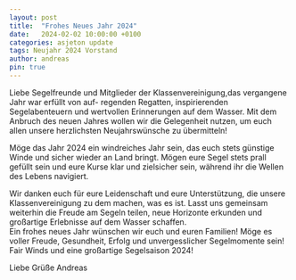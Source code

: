 ```yaml
---
layout: post
title:  "Frohes Neues Jahr 2024"
date:   2024-02-02 10:00:00 +0100
categories: asjeton update
tags: Neujahr 2024 Vorstand
author: andreas
pin: true
---
```

Liebe Segelfreunde und Mitglieder der Klassenvereinigung,das vergangene Jahr war erfüllt von auf- regenden Regatten, inspirierenden Segelabenteuern und wertvollen Erinnerungen auf dem Wasser. Mit  dem Anbruch des neuen Jahres wollen wir die  Gelegenheit nutzen, um euch allen unsere  herzlichsten Neujahrswünsche zu übermitteln!  

Möge das Jahr 2024 ein windreiches Jahr sein, das  euch stets günstige Winde und sicher wieder an Land bringt. Mögen eure Segel stets prall gefüllt sein und  eure Kurse klar und zielsicher sein, während ihr die  Wellen des Lebens navigiert.  

Wir danken euch für eure Leidenschaft und eure  Unterstützung, die unsere Klassenvereinigung zu  dem machen, was es ist. Lasst uns gemeinsam  weiterhin die Freude am Segeln teilen, neue  Horizonte erkunden und großartige Erlebnisse auf  dem Wasser schaffen.  
Ein frohes neues Jahr wünschen wir euch und euren  Familien! Möge es voller Freude, Gesundheit, Erfolg  und unvergesslicher Segelmomente sein!  Fair Winds und eine großartige Segelsaison 2024!  

Liebe Grüße  Andreas  